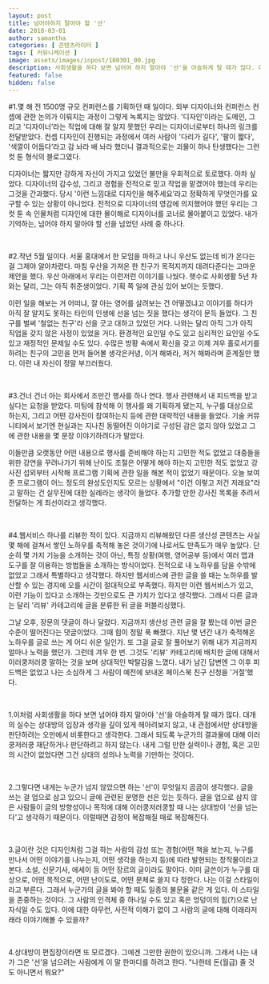 ```yaml
---
layout: post
title: 넘어야하지 말아야 할 '선'
date: 2018-03-01
author: samantha
categories: [ 콘텐츠라이터 ]
tags: [ 커뮤니케이션 ]
image: assets/images/inpost/180301_00.jpg
description: 사회생활을 하다 보면 넘어야 하지 말아야 '선'을 아슬하게 탈 때가 많다. 대개는 상대방의 입장과 생각을 깊이 있게 헤아려보지 않고, 내 관점에서만 상대방을 판단하려는 오만에서 비롯한다고 생각한다.
featured: false
hidden: false
---
```


#1.몇 해 전 1500명 규모 컨퍼런스를 기획하던 때 일이다. 외부 디자이너와 컨퍼런스 컨셉에 관한 논의가 이뤄지는 과정이 그렇게 녹록지는 않았다. '디자인’이라는 도메인, 그리고 '디자이너’라는 직업에 대해 잘 알지 못했던 우리는 디자이너로부터 하나의 링크를 전달받았다. 컨셉 디자인이 진행되는 과정에서 여러 사람이 '다리가 길다', '팔이 짧다', '색깔이 어둡다’라고 감 놔라 배 놔라 했더니 결과적으로는 괴물이 하나 탄생했다는 그런 컷 툰 형식의 블로그였다.

디자이너는 짧지만 강하게 자신이 가지고 있었던 불만을 우회적으로 토로했다. 아차 싶었다. 디자이너의 감수성, 그리고 경험을 전적으로 믿고 작업을 맡겼어야 했는데 우리는 그것을 간과했다. 당시 '이런 느낌대로 디자인을 해주세요’라고 정확하게 무엇인가를 요구할 수 있는 상황이 아니었다. 전적으로 디자이너의 영감에 의지했어야 했던 우리는 그 컷 툰 속 인물처럼 디자인에 대한 몰이해로 디자이너를 코너로 몰아붙이고 있었다. 내가 기억하는, 넘어야 하지 말아야 할 선을 넘었던 사례 중 하나다.

<br/>

#2.작년 5월 일이다. 서울 홍대에서 한 모임을 파하고 나니 우산도 없는데 비가 온다는 걸 그제야 알아차렸다. 마침 우산을 가져온 한 친구가 목적지까지 데려다준다는 고마운 제안을 했다. 우산 아래에서 우리는 이런저런 이야기를 나눴다. 햇수로 사회생활 5년 차와는 달리, 그는 아직 취준생이었다. 기획 쪽 일에 관심 있어 보이는 듯했다.

이런 일을 해보는 거 어떠냐, 잘 아는 영어를 살려보는 건 어떻겠냐고 이야기를 하다가 아직 잘 알지도 못하는 타인의 인생에 선을 넘는 짓을 했다는 생각이 문득 들었다. 그 친구를 벌써 '철없는 친구'라 선을 긋고 대하고 있었던 거다. 나와는 달리 아직 그가 아직 직업을 갖지 않은 사정이 있었을 거다. 환경적인 요인일 수도 있고 심리적인 요인일 수도 있고 재정적인 문제일 수도 있다. 수많은 방황 속에서 확신을 갖고 이제 겨우 홀로서기를 하려는 친구의 고민을 먼저 들어볼 생각은커녕, 이거 해봐라, 저거 해봐라며 훈계질만 했다. 이런 내 자신이 정말 부끄러웠다.

<br/>

#3.건너 건너 아는 회사에서 조만간 행사를 하나 연다. 행사 관련해서 내 피드백을 받고 싶다는 요청을 받았다. 미팅에 참석해 이 행사를 왜 기획하게 됐는지, 누구를 대상으로 하는지, 그리고 어떤 강사진이 참여하는지 등에 관한 대략적인 내용을 들었다. 기술 커뮤니티에서 보기엔 현실과는 지나친 동떨어진 이야기로 구성된 감은 없지 않아 있었고 그에 관한 내용을 몇 문장 이야기하려다가 말았다.

이들만큼 오랫동안 어떤 내용으로 행사를 준비해야 하는지 고민한 적도 없었고 대중들을 위한 강연을 꾸려나가기 위해 난이도 조절은 어떻게 해야 하는지 고민한 적도 없었고 강사진 섭외부터 시작해 프로그램 기획에 관한 일을 해본 적이 없었기 때문이다. 오늘 보여준 프로그램이 어느 정도의 완성도인지도 모르는 상황에서 "이건 이렇고 저건 저래요"라고 말하는 건 실무진에 대한 실례라는 생각이 들었다. 추가할 만한 강사진 목록을 추려서 전달하는 게 최선이라고 생각했다.

<br/>

#4.웹서비스 하나를 리뷰한 적이 있다. 지금까지 리뷰해왔던 다른 생산성 콘텐츠는 사실 몇 해에 걸쳐서 쌓인 노하우를 축적해 놓은 것이기에 나로서도 만족도가 매우 높았다. 단순히 몇 가지 기능을 소개하는 것이 아닌, 특정 상황(여행, 영어공부 등)에서 여러 앱과 도구를 잘 이용하는 방법들을 소개하는 방식이었다. 전적으로 내 노하우를 담을 수밖에 없었고 그래서 특별하다고 생각했다. 하지만 웹서비스에 관한 글을 쓸 때는 노하우를 발산할 수 있는 경지에 오를 시간이 절대적으로 부족했다. 하지만 이런 웹서비스가 있고, 이런 기능이 있다고 소개하는 것만으로도 큰 가치가 있다고 생각했다. 그래서 다른 글과는 달리 '리뷰' 카테고리에 글을 분류한 뒤 글을 퍼블리싱했다.

그날 오후, 장문의 댓글이 하나 달렸다. 지금까지 생산성 관련 글을 잘 봤는데 이번 글은 수준이 떨어진다는 댓글이었다. 그때 힘이 정말 푹 빠졌다. 지난 몇 년간 내가 축적해온 노하우를 글로 쓰는 게 어디 쉬운 일인가. 또 그걸 글로 잘 풀어보기 위해 내가 지금까지 얼마나 노력을 했던가. 그런데 겨우 한 번. 그것도 '리뷰' 카테고리에 배치한 글에 대해서 이러쿵저러쿵 말하는 것을 보며 상대적인 박탈감을 느꼈다. 내가 남긴 답변엔 그 이후 피드백은 없었고 나는 소심하게 그 사람이 예전에 보내온 페이스북 친구 신청을 '거절’했다.

<br/>

1.이처럼 사회생활을 하다 보면 넘어야 하지 말아야 '선'을 아슬하게 탈 때가 많다. 대개의 실수는 상대방의 입장과 생각을 깊이 있게 헤아려보지 않고, 내 관점에서만 상대방을 판단하려는 오만에서 비롯한다고 생각한다. 그래서 되도록 누군가의 결과물에 대해 이러쿵저러쿵 재단하거나 판단하려고 하지 않는다. 내게 그럴 만한 실력이나 경험, 혹은 고민의 시간이 없었다면 그건 상대의 성의나 노력을 기만하는 것이다.

<br/>

2.그렇다면 내게는 누군가 넘지 않았으면 하는 '선'이 무엇일지 곰곰이 생각했다. 글을 쓰는 걸 업으로 삼고 있으니 글에 관련된 분명한 선은 있는 듯하다. 글을 업으로 삼지 않은 사람들이 글의 방향성이나 목적에 대해 이러쿵저러쿵할 때 나는 상대방이 '선을 넘는다'고 생각하기 때문이다. 이럴때면 감정이 복잡해질 때로 복잡해진다.

<br/>

3.글이란 것은 디자인처럼 그걸 하는 사람의 감성 또는 경험(어떤 책을 보는지, 누구를 만나서 어떤 이야기를 나누는지, 어떤 생각을 하는지 등)에 따라 발현되는 창작물이라고 본다. 소설, 신문기사, 에세이 등 어떤 장르의 글이라도 말이다. 이미 글쓴이가 누구를 대상으로, 어떤 목적으로, 어떤 난이도로, 어떤 문체로 쓸지 다 정한다. 나는 이걸 스타일이라고 부른다. 그래서 누군가의 글을 봐야 할 때도 일종의 불문율 같은 게 있다. 이 스타일을 존중하는 것이다. 그 사람의 인격체 중 하나일 수도 있고 혹은 엉덩이의 힘(?)으로 난 자식일 수도 있다. 이에 대한 아무런, 사전적 이해가 없이 그 사람의 글에 대해 이래라저래라 이야기해볼 수 있을까?

<br/>

4.상대방이 편집장이라면 또 모르겠다. 그에겐 그만한 권한이 있으니까. 그래서 나는 내가 그은 '선’을 넘으려는 사람에게 이 말 한마디를 하려고 한다. "나한테 돈(월급) 줄 것도 아니면서 뭐요?"

<br/>
